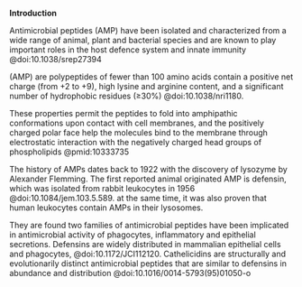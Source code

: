 **Introduction** 



Antimicrobial peptides (AMP) have been isolated and characterized from a wide range of animal, plant and bacterial species and are known to play important roles in the host defence system and innate immunity @doi:10.1038/srep27394


(AMP) are polypeptides of fewer than 100 amino acids contain a positive net charge (from +2 to +9), high lysine and arginine content, and a significant number of hydrophobic residues (≥30%) @doi:10.1038/nri1180.

These properties permit the peptides to fold into amphipathic conformations upon contact with cell membranes, and the positively charged polar face help the molecules bind to the membrane through electrostatic interaction with the negatively charged head groups of phospholipids @pmid:10333735  

The history of AMPs dates back to 1922 with the discovery of lysozyme by Alexander Flemming. The first reported animal originated AMP is defensin, which was isolated from rabbit leukocytes in 1956 @doi:10.1084/jem.103.5.589. at the same time, it was also proven that human leukocytes contain AMPs in their lysosomes.


They are found two families of antimicrobial peptides have been implicated in antimicrobial activity of phagocytes, inflammatory and epithelial secretions. Defensins are widely distributed in mammalian epithelial cells and phagocytes, @doi:10.1172/JCI112120. Cathelicidins are structurally and evolutionarily distinct antimicrobial peptides that are similar to defensins in abundance and distribution @doi:10.1016/0014-5793(95)01050-o
